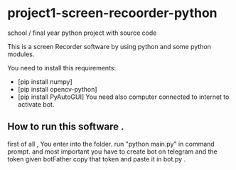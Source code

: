 # project1-screen-recoorder-python
school / final year python project with source code

This is a screen Recorder software by using python and some python modules.

You need to install this requirements:

- [pip install numpy]
- [pip install opencv-python]
- [pip install PyAutoGUI]
You need also computer connected to internet to activate bot.

## How to run this software .
first of all , You enter into the folder.
run "python main.py" in command prompt.
and most important you have to create bot on telegram and the token given botFather copy that token and paste it in bot.py  .


